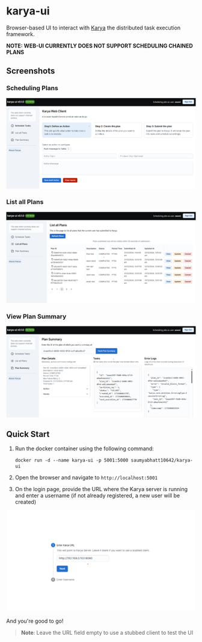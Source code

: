 # karya-ui
Browser-based UI to interact with [Karya](https://github.com/Saumya-Bhatt/karya) the distributed task execution framework.

**NOTE: WEB-UI CURRENTLY DOES NOT SUPPORT SCHEDULING CHAINED PLANS**

## Screenshots

### Scheduling Plans

![Scheduling Jobs](./media/schedule_job.png)

### List all Plans

![View Jobs](./media/list_plans.png)

### View Plan Summary

![View Plan Summary](./media/plan_summary.png)

## Quick Start

1. Run the docker container using the following command:

    ```shell
    docker run -d --name karya-ui -p 5001:5000 saumyabhatt10642/karya-ui
    ```

2. Open the browser and navigate to `http://localhost:5001`
3. On the login page, provide the URL where the Karya server is running and enter a username (if not already registered, a new user will be created)

![Login Page](./media/signin.png)

And you're good to go!

> **Note**: Leave the URL field empty to use a stubbed client to test the UI
